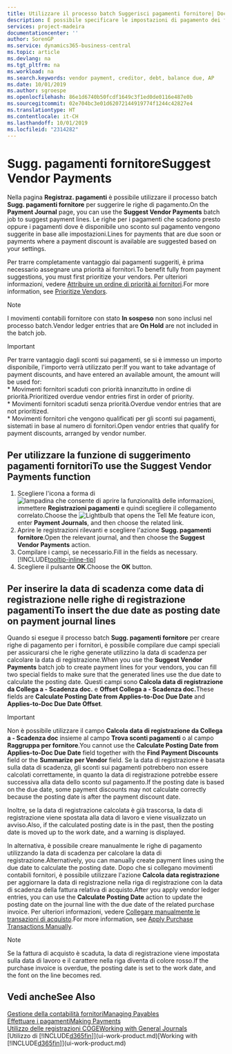 ```yaml
---
title: Utilizzare il processo batch Suggerisci pagamenti fornitore| Documenti Microsoft
description: È possibile specificare le impostazioni di pagamento dei fornitori per ottenere suggerimenti o proposte per pagamenti in scadenza oppure per cui è disponibile uno sconto.
services: project-madeira
documentationcenter: ''
author: SorenGP
ms.service: dynamics365-business-central
ms.topic: article
ms.devlang: na
ms.tgt_pltfrm: na
ms.workload: na
ms.search.keywords: vendor payment, creditor, debt, balance due, AP
ms.date: 10/01/2019
ms.author: sgroespe
ms.openlocfilehash: 86e1d6740b50fcdf1649c3f1ed0de0116e487e0b
ms.sourcegitcommit: 02e704bc3e01d62072144919774f1244c42827e4
ms.translationtype: HT
ms.contentlocale: it-CH
ms.lasthandoff: 10/01/2019
ms.locfileid: "2314282"
---
```

# <a name="suggest-vendor-payments"></a><span data-ttu-id="b66b1-103">Sugg. pagamenti fornitore</span><span class="sxs-lookup"><span data-stu-id="b66b1-103">Suggest Vendor Payments</span></span>
<span data-ttu-id="b66b1-104">Nella pagina **Registraz. pagamenti** è possibile utilizzare il processo batch **Sugg. pagamenti fornitore** per suggerire le righe di pagamento.</span><span class="sxs-lookup"><span data-stu-id="b66b1-104">On the **Payment Journal** page, you can use the **Suggest Vendor Payments** batch job to suggest payment lines.</span></span> <span data-ttu-id="b66b1-105">Le righe per i pagamenti che scadono presto oppure i pagamenti dove è disponibile uno sconto sul pagamento vengono suggerite in base alle impostazioni.</span><span class="sxs-lookup"><span data-stu-id="b66b1-105">Lines for payments that are due soon or payments where a payment discount is available are suggested based on your settings.</span></span>

<span data-ttu-id="b66b1-106">Per trarre completamente vantaggio dai pagamenti suggeriti, è prima necessario assegnare una priorità ai fornitori.</span><span class="sxs-lookup"><span data-stu-id="b66b1-106">To benefit fully from payment suggestions, you must first prioritize your vendors.</span></span> <span data-ttu-id="b66b1-107">Per ulteriori informazioni, vedere [Attribuire un ordine di priorità ai fornitori](purchasing-how-prioritize-vendors.md).</span><span class="sxs-lookup"><span data-stu-id="b66b1-107">For more information, see [Prioritize Vendors](purchasing-how-prioritize-vendors.md).</span></span>  

> [!NOTE]  
> <span data-ttu-id="b66b1-108">I movimenti contabili fornitore con stato **In sospeso** non sono inclusi nel processo batch.</span><span class="sxs-lookup"><span data-stu-id="b66b1-108">Vendor ledger entries that are **On Hold** are not included in the batch job.</span></span>  

> [!IMPORTANT]  
>   <span data-ttu-id="b66b1-109">Per trarre vantaggio dagli sconti sui pagamenti, se si è immesso un importo disponibile, l'importo verrà utilizzato per:</span><span class="sxs-lookup"><span data-stu-id="b66b1-109">If you want to take advantage of payment discounts, and have entered an available amount, the amount will be used for:</span></span>  
    * <span data-ttu-id="b66b1-110">Movimenti fornitori scaduti con priorità innanzitutto in ordine di priorità.</span><span class="sxs-lookup"><span data-stu-id="b66b1-110">Prioritized overdue vendor entries first in order of priority.</span></span>   
    * <span data-ttu-id="b66b1-111">Movimenti fornitori scaduti senza priorità.</span><span class="sxs-lookup"><span data-stu-id="b66b1-111">Overdue vendor entries that are not prioritized.</span></span>  
    * <span data-ttu-id="b66b1-112">Movimenti fornitori che vengono qualificati per gli sconti sui pagamenti, sistemati in base al numero di fornitori.</span><span class="sxs-lookup"><span data-stu-id="b66b1-112">Open vendor entries that qualify for payment discounts, arranged by vendor number.</span></span>  

## <a name="to-use-the-suggest-vendor-payments-function"></a><span data-ttu-id="b66b1-113">Per utilizzare la funzione di suggerimento pagamenti fornitori</span><span class="sxs-lookup"><span data-stu-id="b66b1-113">To use the Suggest Vendor Payments function</span></span>
1. <span data-ttu-id="b66b1-114">Scegliere l'icona a forma di ![lampadina che consente di aprire la funzionalità delle informazioni](media/ui-search/search_small.png "Informazioni sull'operazione che si desidera eseguire"), immettere **Registrazioni pagamenti** e quindi scegliere il collegamento correlato.</span><span class="sxs-lookup"><span data-stu-id="b66b1-114">Choose the ![Lightbulb that opens the Tell Me feature](media/ui-search/search_small.png "Tell me what you want to do") icon, enter **Payment Journals**, and then choose the related link.</span></span>  
2. <span data-ttu-id="b66b1-115">Aprire le registrazioni rilevanti e scegliere l'azione **Sugg. pagamenti fornitore**.</span><span class="sxs-lookup"><span data-stu-id="b66b1-115">Open the relevant journal, and then choose the **Suggest Vendor Payments** action.</span></span>  
3. <span data-ttu-id="b66b1-116">Compilare i campi, se necessario.</span><span class="sxs-lookup"><span data-stu-id="b66b1-116">Fill in the fields as necessary.</span></span> [!INCLUDE[tooltip-inline-tip](includes/tooltip-inline-tip_md.md)]  
4. <span data-ttu-id="b66b1-117">Scegliere il pulsante **OK**.</span><span class="sxs-lookup"><span data-stu-id="b66b1-117">Choose the **OK** button.</span></span>  

## <a name="to-insert-the-due-date-as-posting-date-on-payment-journal-lines"></a><span data-ttu-id="b66b1-118">Per inserire la data di scadenza come data di registrazione nelle righe di registrazione pagamenti</span><span class="sxs-lookup"><span data-stu-id="b66b1-118">To insert the due date as posting date on payment journal lines</span></span>
<span data-ttu-id="b66b1-119">Quando si esegue il processo batch **Sugg. pagamenti fornitore** per creare righe di pagamento per i fornitori, è possibile compilare due campi speciali per assicurarsi che le righe generate utilizzino la data di scadenza per calcolare la data di registrazione.</span><span class="sxs-lookup"><span data-stu-id="b66b1-119">When you use the **Suggest Vendor Payments** batch job to create payment lines for your vendors, you can fill two special fields to make sure that the generated lines use the due date to calculate the posting date.</span></span> <span data-ttu-id="b66b1-120">Questi campi sono **Calcola data di registrazione da Collega a - Scadenza doc.** e **Offset Collega a - Scadenza doc.**</span><span class="sxs-lookup"><span data-stu-id="b66b1-120">These fields are **Calculate Posting Date from Applies-to-Doc Due Date** and **Applies-to-Doc Due Date Offset**.</span></span>  

> [!IMPORTANT]  
>   <span data-ttu-id="b66b1-121">Non è possibile utilizzare il campo **Calcola data di registrazione da Collega a - Scadenza doc** insieme al campo **Trova sconti pagamenti** o al campo **Raggruppa per fornitore**.</span><span class="sxs-lookup"><span data-stu-id="b66b1-121">You cannot use the **Calculate Posting Date from Applies-to-Doc Due Date** field together with the **Find Payment Discounts** field or the **Summarize per Vendor** field.</span></span> <span data-ttu-id="b66b1-122">Se la data di registrazione è basata sulla data di scadenza, gli sconti sui pagamenti potrebbero non essere calcolati correttamente, in quanto la data di registrazione potrebbe essere successiva alla data dello sconto sul pagamento.</span><span class="sxs-lookup"><span data-stu-id="b66b1-122">If the posting date is based on the due date, some payment discounts may not calculate correctly because the posting date is after the payment discount date.</span></span>  

<span data-ttu-id="b66b1-123">Inoltre, se la data di registrazione calcolata è già trascorsa, la data di registrazione viene spostata alla data di lavoro e viene visualizzato un avviso.</span><span class="sxs-lookup"><span data-stu-id="b66b1-123">Also, if the calculated posting date is in the past, then the posting date is moved up to the work date, and a warning is displayed.</span></span>  

<span data-ttu-id="b66b1-124">In alternativa, è possibile creare manualmente le righe di pagamento utilizzando la data di scadenza per calcolare la data di registrazione.</span><span class="sxs-lookup"><span data-stu-id="b66b1-124">Alternatively, you can manually create payment lines using the due date to calculate the posting date.</span></span> <span data-ttu-id="b66b1-125">Dopo che si collegano movimenti contabili fornitori, è possibile utilizzare l'azione **Calcola data registrazione** per aggiornare la data di registrazione nella riga di registrazione con la data di scadenza della fattura relativa di acquisto.</span><span class="sxs-lookup"><span data-stu-id="b66b1-125">After you apply vendor ledger entries, you can use the **Calculate Posting Date** action to update the posting date on the journal line with the due date of the related purchase invoice.</span></span> <span data-ttu-id="b66b1-126">Per ulteriori informazioni, vedere [Collegare manualmente le transazioni di acquisto](payables-how-apply-purchase-transactions-manually.md).</span><span class="sxs-lookup"><span data-stu-id="b66b1-126">For more information, see [Apply Purchase Transactions Manually](payables-how-apply-purchase-transactions-manually.md).</span></span>  

> [!NOTE]  
>   <span data-ttu-id="b66b1-127">Se la fattura di acquisto è scaduta, la data di registrazione viene impostata sulla data di lavoro e il carattere nella riga diventa di colore rosso.</span><span class="sxs-lookup"><span data-stu-id="b66b1-127">If the purchase invoice is overdue, the posting date is set to the work date, and the font on the line becomes red.</span></span>  

## <a name="see-also"></a><span data-ttu-id="b66b1-128">Vedi anche</span><span class="sxs-lookup"><span data-stu-id="b66b1-128">See Also</span></span>
[<span data-ttu-id="b66b1-129">Gestione della contabilità fornitori</span><span class="sxs-lookup"><span data-stu-id="b66b1-129">Managing Payables</span></span>](payables-manage-payables.md)  
[<span data-ttu-id="b66b1-130">Effettuare i pagamenti</span><span class="sxs-lookup"><span data-stu-id="b66b1-130">Making Payments</span></span>](payables-make-payments.md)  
[<span data-ttu-id="b66b1-131">Utilizzo delle registrazioni COGE</span><span class="sxs-lookup"><span data-stu-id="b66b1-131">Working with General Journals</span></span>](ui-work-general-journals.md)  
<span data-ttu-id="b66b1-132">[Utilizzo di [!INCLUDE[d365fin](includes/d365fin_md.md)]](ui-work-product.md)</span><span class="sxs-lookup"><span data-stu-id="b66b1-132">[Working with [!INCLUDE[d365fin](includes/d365fin_md.md)]](ui-work-product.md)</span></span>  
